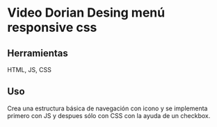 # Video Dorian Desing menú responsive css

## Herramientas
HTML, JS, CSS

## Uso
Crea una estructura básica de navegación con icono y se implementa primero con JS y despues sólo con CSS con la ayuda de un checkbox.
